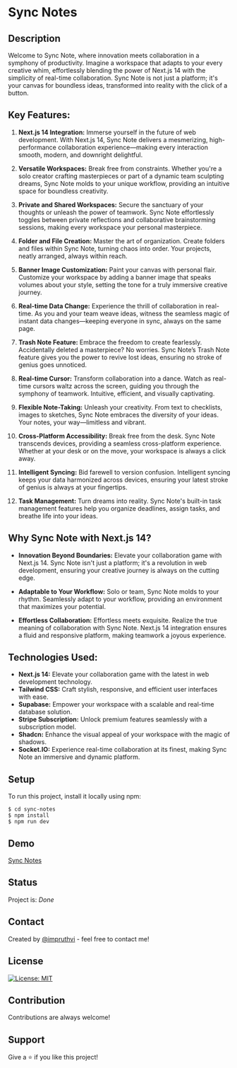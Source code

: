 # Sync Notes

## Description

Welcome to Sync Note, where innovation meets collaboration in a symphony of productivity. Imagine a workspace that adapts to your every creative whim, effortlessly blending the power of Next.js 14 with the simplicity of real-time collaboration. Sync Note is not just a platform; it's your canvas for boundless ideas, transformed into reality with the click of a button.


<!-- Add project features is Sync Notes -->

## Key Features:

1. **Next.js 14 Integration:** Immerse yourself in the future of web development. With Next.js 14, Sync Note delivers a mesmerizing, high-performance collaboration experience—making every interaction smooth, modern, and downright delightful.

2. **Versatile Workspaces:** Break free from constraints. Whether you're a solo creator crafting masterpieces or part of a dynamic team sculpting dreams, Sync Note molds to your unique workflow, providing an intuitive space for boundless creativity.

3. **Private and Shared Workspaces:** Secure the sanctuary of your thoughts or unleash the power of teamwork. Sync Note effortlessly toggles between private reflections and collaborative brainstorming sessions, making every workspace your personal masterpiece.

4. **Folder and File Creation:** Master the art of organization. Create folders and files within Sync Note, turning chaos into order. Your projects, neatly arranged, always within reach.

5. **Banner Image Customization:** Paint your canvas with personal flair. Customize your workspace by adding a banner image that speaks volumes about your style, setting the tone for a truly immersive creative journey.

6. **Real-time Data Change:** Experience the thrill of collaboration in real-time. As you and your team weave ideas, witness the seamless magic of instant data changes—keeping everyone in sync, always on the same page.

7. **Trash Note Feature:** Embrace the freedom to create fearlessly. Accidentally deleted a masterpiece? No worries. Sync Note’s Trash Note feature gives you the power to revive lost ideas, ensuring no stroke of genius goes unnoticed.

8. **Real-time Cursor:** Transform collaboration into a dance. Watch as real-time cursors waltz across the screen, guiding you through the symphony of teamwork. Intuitive, efficient, and visually captivating.

9. **Flexible Note-Taking:** Unleash your creativity. From text to checklists, images to sketches, Sync Note embraces the diversity of your ideas. Your notes, your way—limitless and vibrant.

10. **Cross-Platform Accessibility:** Break free from the desk. Sync Note transcends devices, providing a seamless cross-platform experience. Whether at your desk or on the move, your workspace is always a click away.

11. **Intelligent Syncing:** Bid farewell to version confusion. Intelligent syncing keeps your data harmonized across devices, ensuring your latest stroke of genius is always at your fingertips.

12. **Task Management:** Turn dreams into reality. Sync Note's built-in task management features help you organize deadlines, assign tasks, and breathe life into your ideas.


## Why Sync Note with Next.js 14?

- **Innovation Beyond Boundaries:** Elevate your collaboration game with Next.js 14. Sync Note isn't just a platform; it's a revolution in web development, ensuring your creative journey is always on the cutting edge.

- **Adaptable to Your Workflow:** Solo or team, Sync Note molds to your rhythm. Seamlessly adapt to your workflow, providing an environment that maximizes your potential.

- **Effortless Collaboration:** Effortless meets exquisite. Realize the true meaning of collaboration with Sync Note. Next.js 14 integration ensures a fluid and responsive platform, making teamwork a joyous experience.




<!-- Add project technologies is Sync Notes -->


## Technologies Used:

- **Next.js 14:** Elevate your collaboration game with the latest in web development technology.
- **Tailwind CSS:** Craft stylish, responsive, and efficient user interfaces with ease.
- **Supabase:** Empower your workspace with a scalable and real-time database solution.
- **Stripe Subscription:** Unlock premium features seamlessly with a subscription model.
- **Shadcn:** Enhance the visual appeal of your workspace with the magic of shadows.
- **Socket.IO:** Experience real-time collaboration at its finest, making Sync Note an immersive and dynamic platform.


<!-- Add project setup is Sync Notes -->

## Setup

To run this project, install it locally using npm:

```
$ cd sync-notes
$ npm install
$ npm run dev
```

<!-- Add project demo is Sync Notes -->

## Demo

[Sync Notes](https://sync-notes.up.railway.app/)

<!-- Add project status is Sync Notes -->

## Status

Project is: _Done_

<!-- Add project contact is Sync Notes -->

## Contact

Created by [@impruthvi](https://impruthvi.netlify.app/) - feel free to contact me!

<!-- Add project license is Sync Notes -->

## License

[![License: MIT](https://img.shields.io/badge/License-MIT-yellow.svg)](https://opensource.org/licenses/MIT)

<!-- Add project contribution is Sync Notes -->

## Contribution

Contributions are always welcome!

<!-- Add project support is Sync Notes -->

## Support

Give a ⭐️ if you like this project!
